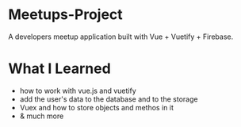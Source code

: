# Meetups-Project

A developers meetup application built with Vue + Vuetify + Firebase.

# What I Learned

- how to work with vue.js and vuetify
- add the user's data to the database and to the storage
- Vuex and how to store objects and methos in it
- & much more
